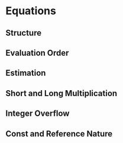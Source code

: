 # Equations

## Structure

## Evaluation Order

## Estimation

## Short and Long Multiplication

## Integer Overflow

## Const and Reference Nature